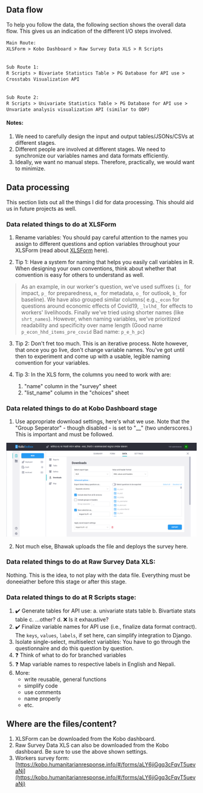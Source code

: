 ## Data flow

To help you follow the data, the following section shows the overall data flow. This gives us an indication of the different I/O steps involved.  

```
Main Route:
XLSForm > Kobo Dashboard > Raw Survey Data XLS > R Scripts


Sub Route 1:
R Scripts > Bivariate Statistics Table > PG Database for API use > Crosstabs Visualization API


Sub Route 2:
R Scripts > Univariate Statistics Table > PG Database for API use > Unvariate analysis visualization API (similar to ODP)

```
#### Notes: 
1. We need to carefully design the input and output tables/JSONs/CSVs at different stages.
2. Different people are involved at different stages. We need to synchronize our variables names and data formats efficiently.
3. Ideally, we want no manual steps. Therefore, practically, we would want to minimize.


## Data processing

This section lists out all the things I did for data processing. This should aid us in future projects as well.

### Data related things to do at **XLSForm**
1. Rename variables: You should pay careful attention to the names you assign to different questions and option variables throughout your XLSForm (read about [XLSForm](https://xlsform.org) here). 

2. Tip 1: Have a system for naming that helps you easily call variables in R. When designing your own conventions, think about whether that convention is easy for others to understand as well. 

> As an example, in our worker's question, we've used suffixes (`i_` for impact, `p_` for preparedness, `m_` for metadata, `o_` for outlook, `b_` for baseline). We have also grouped similar columns( e.g.,`_econ` for questions around economic effects of Covid19, `_lvlhd_` for effects to workers' livelihoods. Finally we've tried using shorter names (like `shrt_names`). However, when naming variables, we've prioritized readability and specificity over name length (Good name `p_econ_hhd_items_pre_covid` Bad name: `p_e_h_pc`)

3. Tip 2: Don't fret too much. This is an iterative process.  Note however, that once you go live, don't change variable names. You've got until then to experiment and come up with a usable, legible naming convention for your variables.

4. Tip 3: In the XLS form, the columns you need to work with are:
    1. "name" column in the "survey" sheet 
    1. "list_name" column in the "choices" sheet 



### Data related things to do at **Kobo Dashboard stage**
1. Use appropriate download settings, here's what we use. Note that the "Group Seperator" - though disabled - is set to "__" (two underscores.) This is important and must be followed.

![](/misc/KoboExportSettings.png)

2. Not much else, Bhawak uploads the file and deploys the survey here.


### Data related things to do at **Raw Survey Data XLS**:
Nothing. This is the idea, to not play with the data file. Everything must be doneeiather before this stage or after this stage.

### Data related things to do at **R Scripts** stage:

1. :heavy_check_mark: Generate tables for API use:
    a. univariate stats table
    b. Bivartiate stats table
    c. ...other?
    d. :x: Is it exhaustive?
2. :heavy_check_mark: Finalize variable names for API use (i.e., finalize data format contract). The `keys`, `values`, `labels`, if set here, can simplify integration to Django.
3. Isolate single-select, multiselect variables: You have to go through the questionnaire and do this question by question. 
3. :question: Think of what to do for branched variables
3. :question: Map variable names to respective labels in English and Nepali. 
4. More:
    - write reusable, general functions
    - simplify code
    - use comments
    - name properly
    - etc.

## Where are the files/content?

1. XLSForm can be downloaded from the Kobo dashboard. 
2. Raw Survey Data XLS can also be downloaded from the Kobo dashboard. Be sure to use the above shown settings.
3. Workers survey form: [https://kobo.humanitarianresponse.info/#/forms/aLY6jiGgq3cFqvT5uevaNj](https://kobo.humanitarianresponse.info/#/forms/aLY6jiGgq3cFqvT5uevaNj)